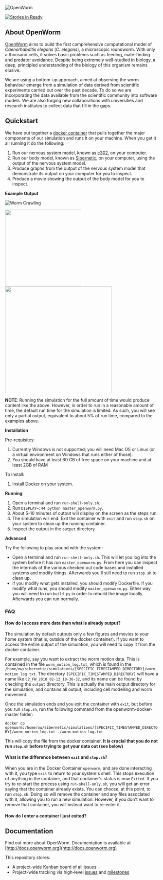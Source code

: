 ![OpenWorm](http://www.openworm.org/img/OpenWormLogo.png)

[![Stories in Ready](https://badge.waffle.io/openworm/openworm.png?label=ready&title=Ready)](https://waffle.io/openworm/openworm)

About **OpenWorm**
------------------

[OpenWorm](http://openworm.org) aims to build the first comprehensive computational model of *Caenorhabditis elegans* (*C. elegans*), a microscopic roundworm. With only a thousand cells, it solves basic problems such as feeding, mate-finding and predator avoidance. Despite being extremely well-studied in biology, a deep, principled understanding of the biology of this organism remains elusive.

We are using a bottom-up approach, aimed at observing the worm behaviour emerge from a simulation of data derived from scientific experiments carried out over the past decade. To do so we are incorporating the data available from the scientific community into software models. We are also forging new collaborations with universities and research institutes to collect data that fill in the gaps.

Quickstart
----------
We have put together a [docker container](http://docker.com) that pulls together the major components of our simulation and runs it on your machine.  When you get it all running it do the following:

1. Run our nervous system model, known as [c302](https://github.com/openworm/CElegansNeuroML/tree/master/CElegans/pythonScripts/c302), on your computer.  
2. Run our body model, known as [Sibernetic](https://github.com/openworm/sibernetic), on your computer, using the output of the nervous system model.
3. Produce graphs from the output of the nervous system model that demonstrate its output on your computer for you to inspect.
4. Produce a movie showing the output of the body model for you to inspect.

**Example Output**

![Worm Crawling](img/worm-crawling.gif)

<img src="img/muscle-activity.png" width="250"><img src="img/neuron-activity.png" width="350">

**NOTE**: Running the simulation for the full amount of time would produce content like the above.  However, in order to run in a reasonable amount of time, the default run time for the simulation is limited.  As such, you will see only a partial output, equivalent to about 5% of run time, compared to the examples above.

**Installation**

Pre-requisites:

1. Currently Windows is not supported; you will need Mac OS or Linux (or a virtual environment on Windows that runs either of those).
2. You should have at least 60 GB of free space on your machine and at least 2GB of RAM

To Install:

1. Install [Docker](http://docker.com) on your system.  

**Running**

1. Open a terminal and run `run-shell-only.sh`.
2. Run `DISPLAY=:44 python master_openworm.py`.
3. About 5-10 minutes of output will display on the screen as the steps run.
4. The simulation will end.  Exit the container with `exit` and run `stop.sh` on your system to clean up the running container.
5. Inspect the output in the `output` directory.

**Advanced**

Try the following to play around with the system:

* Open a terminal and run `run-shell-only.sh`.  This will let you log into the system before it has run `master_openworm.py`.  From here you can inspect the internals of the various checked out code bases and installed systems and modify things. Afterwards you'll still need to run `stop.sh` to clean up.
* If you modify what gets installed, you should modify Dockerfile.  If you modify what runs, you should modify `master_openworm.py`.  Either way you will need to run `build.py` in order to rebuild the image locally.  Afterwards you can run normally.

### FAQ

#### **How do I access more data than what is already output?**

The simulation by default outputs only a few figures and movies to your home system (that is, outside of the docker container).  If you want to access the entire output of the simulation, you will need to copy it from the docker container.  

For example, say you want to extract the worm motion data.  This is contained in the file `worm_motion_log.txt`, which is found in the `/home/ow/sibernetic/simulations/[SPECIFIC_TIMESTAMPED_DIRECTORY]/worm_motion_log.txt`.  The directory `[SPECIFIC_TIMESTAMPED_DIRECTORY]` will have a name like `C2_FW_2018_02-12_18-36-32`, and its name can be found by checking the `output` directory.  This is actually the main output directory for the simulation, and contains all output, including cell modelling and worm movement.  

Once the simulation ends and you exit the container with `exit`, but before you run `stop.sh`, run the following command from the openworm-docker-master folder:

`docker cp openworm:/home/ow/sibernetic/simulations/[SPECIFIC_TIMESTAMPED_DIRECTORY]/worm_motion_log.txt ./worm_motion_log.txt`

This will copy the file from the docker container.  **It is crucial that you do not run `stop.sh` before trying to get your data out (see below)**

#### **What is the difference between `exit` and `stop.sh`?**

When you are in the Docker Container `openworm`, and are done interacting with it, you type `exit` to return to your system's shell.  This stops execution of anything in the container, and that container's status is now `Exited`.  If you try to re-start the process using `run-shell-only.sh`, you will get an error saying that the container already exists.  You can choose, at this point, to run `stop.sh`.  Doing so will remove the container and any files associated with it, allowing you to run a new simulation.  However, if you don't want to remove that container, you will instead want to re-enter it.

#### **How do I enter a container I just exited?**



Documentation
-------------
Find out more about OpenWorm.  Documentation is available at [http://docs.openworm.org](http://docs.openworm.org)

This repository stores:
* A project-wide [Kanban board of all issues](https://waffle.io/openworm/openworm)
* Project-wide tracking via high-level [issues](https://github.com/openworm/OpenWorm/issues?labels=&milestone=&page=1&state=open) and [milestones](https://github.com/openworm/OpenWorm/milestones)


